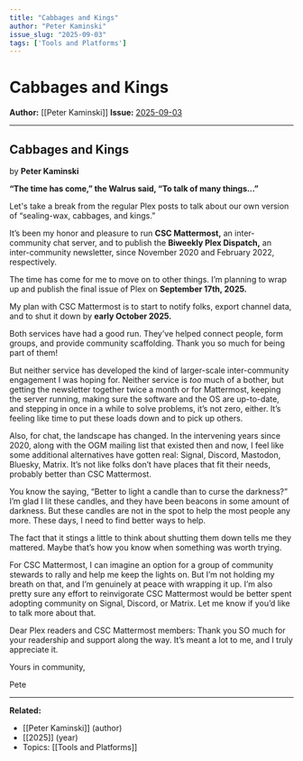 ```yaml
---
title: "Cabbages and Kings"
author: "Peter Kaminski"
issue_slug: "2025-09-03"
tags: ['Tools and Platforms']
---
```


# Cabbages and Kings

**Author:** [[Peter Kaminski]]
**Issue:** [2025-09-03](https://plex.collectivesensecommons.org/2025-09-03/)

---

## Cabbages and Kings
by **Peter Kaminski**

**“The time has come,” the Walrus said, “To talk of many things…”**

Let's take a break from the regular Plex posts to talk about our own version of “sealing-wax, cabbages, and kings.”

It’s been my honor and pleasure to run **CSC Mattermost,** an inter-community chat server, and to publish the **Biweekly Plex Dispatch,** an inter-community newsletter, since November 2020 and February 2022, respectively.

The time has come for me to move on to other things. I’m planning to wrap up and publish the final issue of Plex on **September 17th, 2025.**

My plan with CSC Mattermost is to start to notify folks, export channel data, and to shut it down by **early October 2025.**

Both services have had a good run. They’ve helped connect people, form groups, and provide community scaffolding. Thank you so much for being part of them!

But neither service has developed the kind of larger-scale inter-community engagement I was hoping for. Neither service is *too* much of a bother, but getting the newsletter together twice a month or for Mattermost, keeping the server running, making sure the software and the OS are up-to-date, and stepping in once in a while to solve problems, it’s not zero, either. It’s feeling like time to put these loads down and to pick up others.

Also, for chat, the landscape has changed. In the intervening years since 2020, along with the OGM mailing list that existed then and now, I feel like some additional alternatives have gotten real: Signal, Discord, Mastodon, Bluesky, Matrix. It’s not like folks don’t have places that fit their needs, probably better than CSC Mattermost.

You know the saying, “Better to light a candle than to curse the darkness?” I’m glad I lit these candles, and they have been beacons in some amount of darkness. But these candles are not in the spot to help the most people any more. These days, I need to find better ways to help.

The fact that it stings a little to think about shutting them down tells me they mattered. Maybe that’s how you know when something was worth trying.

For CSC Mattermost, I can imagine an option for a group of community stewards to rally and help me keep the lights on. But I’m not holding my breath on that, and I’m genuinely at peace with wrapping it up. I’m also pretty sure any effort to reinvigorate CSC Mattermost would be better spent adopting community on Signal, Discord, or Matrix. Let me know if you’d like to talk more about that.

Dear Plex readers and CSC Mattermost members: Thank you SO much for your readership and support along the way. It’s meant a lot to me, and I truly appreciate it.

Yours in community,

Pete

---

**Related:**
- [[Peter Kaminski]] (author)
- [[2025]] (year)
- Topics: [[Tools and Platforms]]

